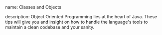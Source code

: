 name: Classes and Objects

description: Object Oriented Programming lies at the heart of Java. These tips will give you and insight on how to handle the language's tools to maintain a clean codebase and your sanity.
